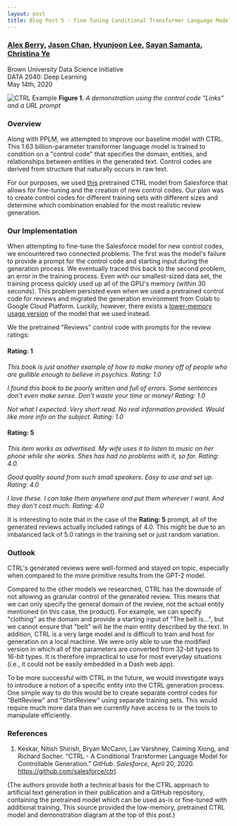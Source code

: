 ```yaml
---
layout: post
title: Blog Post 5 - Fine Tuning Conditional Transformer Language Model (CTRL) for Controllable Generation
---
```


### [Alex Berry](https://www.linkedin.com/in/alexander-berry-569155122/), [Jason Chan](https://www.linkedin.com/in/jason-chun-sing-chan-803654174/), [Hyunjoon Lee](https://www.linkedin.com/in/hyunjoon-lee-a39883119/), [Sayan Samanta](https://www.linkedin.com/in/sayan-samanta-90592a23/), [Christina Ye](https://www.linkedin.com/in/yechristina/)
Brown University Data Science Initiative  
DATA 2040: Deep Learning  
May 14th, 2020


![CTRL Example](https://github.com/csjasonchan357/text-review-generation-data2040/raw/master/figures/ctrl.gif)
**Figure 1.** *A demonstration using the control code "Links" and a URL prompt*

### Overview

Along with PPLM, we attempted to improve our baseline model with CTRL. This 1.63 billion-parameter transformer language model is trained to condition on a "control code" that specifies the domain, entities, and relationships between entities in the generated text. Control codes are derived from structure that naturally occurs in raw text.

For our purposes, we used [this](https://arxiv.org/abs/1909.05858) pretrained CTRL model from Salesforce that allows for fine-tuning and the creation of new control codes. Our plan was to create control codes for different training sets with different sizes and determine which combination enabled for the most realistic review generation.

### Our Implementation

When attempting to fine-tune the Salesforce model for new control codes, we encountered two connected problems. The first was the model's failure to provide a prompt for the control code and starting input during the generation process. We eventually traced this back to the second problem, an error in the training process. Even with our smallest-sized data set, the training process quickly used up all of the GPU's memory (within 30 seconds). This problem persisted even when we used a pretrained control code for reviews and migrated the generation environment from Colab to Google Cloud Platform. Luckily, however, there exists a [lower-memory usage version](https://github.com/salesforce/ctrl/tree/lower_memory) of the model that we used instead.

We the pretrained "Reviews" control code with prompts for the review ratings:

#### Rating: 1

*This book is just another example of how to make money off of people who are gullible enough to believe in psychics. Rating: 1.0*

*I found this book to be poorly written and full of errors. Some sentences don't even make sense. Don't waste your time or money! Rating: 1.0*

*Not what I expected. Very short read. No real information provided. Would like more info on the subject. Rating: 1.0*

#### Rating: 5

*This item works as advertised. My wife uses it to listen to music on her phone while she works. Shes has had no problems with it, so far. Rating: 4.0.*

*Good quality sound from such small speakers. Easy to use and set up. Rating: 4.0*

*I love these. I can take them anywhere and put them wherever I want. And they don't cost much. Rating: 4.0*

It is interesting to note that in the case of the **Rating: 5** prompt, all of the generated reviews actually included ratings of 4.0. This might be due to an imbalanced lack of 5.0 ratings in the training set or just random variation.

### Outlook

CTRL's generated reviews were well-formed and stayed on topic, especially when compared to the more primitive results from the GPT-2 model.

Compared to the other models we researched, CTRL has the downside of not allowing as granular control of the generated review. This means that we can only specify the general domain of the review, not the actual entity mentioned (in this case, the product). For example, we can specify "clothing" as the domain and provide a starting input of "The belt is...", but we cannot ensure that "belt" will be the main entity described by the text. In addition, CTRL is a very large model and is difficult to train and host for generation on a local machine. We were only able to use the modified version in which all of the parameters are converted from 32-bit types to 16-bit types. It is therefore impractical to use for most everyday situations (i.e., it could not be easily embedded in a Dash web app).

To be more successful with CTRL in the future, we would investigate ways to introduce a notion of a specific entity into the CTRL generation process. One simple way to do this would be to create separate control codes for "BeltReview" and "ShirtReview" using separate training sets. This would require much more data than we currently have access to or the tools to manipulate efficiently.

### References

1. Keskar, Nitish Shirish, Bryan McCann, Lav Varshney, Caiming Xiong, and Richard Socher. “CTRL - A Conditional Transformer Language Model for Controllable Generation.” *GitHub. Salesforce*, April 20, 2020. https://github.com/salesforce/ctrl. 

(The authors provide both a technical basis for the CTRL approach to artificial text generation in their publication and a GitHub repository, containing the pretrained model which can be used as-is or fine-tuned with additional training. This source provided the low-memory, pretrained CTRL model and demonstration diagram at the top of this post.)

